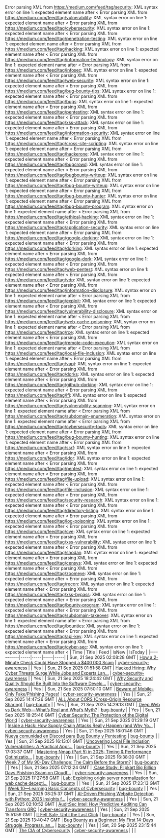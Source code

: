 Error parsing XML from https://medium.com/feed/tag/security: XML syntax error on line 1: expected element name after <
Error parsing XML from https://medium.com/feed/tag/vulnerability: XML syntax error on line 1: expected element name after <
Error parsing XML from https://medium.com/feed/tag/cybersecurity: XML syntax error on line 1: expected element name after <
Error parsing XML from https://medium.com/feed/tag/penetration-testing: XML syntax error on line 1: expected element name after <
Error parsing XML from https://medium.com/feed/tag/hacking: XML syntax error on line 1: expected element name after <
Error parsing XML from https://medium.com/feed/tag/information-technology: XML syntax error on line 1: expected element name after <
Error parsing XML from https://medium.com/feed/tag/infosec: XML syntax error on line 1: expected element name after <
Error parsing XML from https://medium.com/feed/tag/web-security: XML syntax error on line 1: expected element name after <
Error parsing XML from https://medium.com/feed/tag/bug-bounty-tips: XML syntax error on line 1: expected element name after <
Error parsing XML from https://medium.com/feed/tag/bugs: XML syntax error on line 1: expected element name after <
Error parsing XML from https://medium.com/feed/tag/pentesting: XML syntax error on line 1: expected element name after <
Error parsing XML from https://medium.com/feed/tag/xss-attack: XML syntax error on line 1: expected element name after <
Error parsing XML from https://medium.com/feed/tag/information-security: XML syntax error on line 1: expected element name after <
Error parsing XML from https://medium.com/feed/tag/cross-site-scripting: XML syntax error on line 1: expected element name after <
Error parsing XML from https://medium.com/feed/tag/hackerone: XML syntax error on line 1: expected element name after <
Error parsing XML from https://medium.com/feed/tag/bugcrowd: XML syntax error on line 1: expected element name after <
Error parsing XML from https://medium.com/feed/tag/bugbounty-writeup: XML syntax error on line 1: expected element name after <
Error parsing XML from https://medium.com/feed/tag/bug-bounty-writeup: XML syntax error on line 1: expected element name after <
Error parsing XML from https://medium.com/feed/tag/bug-bounty-hunter: XML syntax error on line 1: expected element name after <
Error parsing XML from https://medium.com/feed/tag/bug-bounty-program: XML syntax error on line 1: expected element name after <
Error parsing XML from https://medium.com/feed/tag/ethical-hacking: XML syntax error on line 1: expected element name after <
Error parsing XML from https://medium.com/feed/tag/application-security: XML syntax error on line 1: expected element name after <
Error parsing XML from https://medium.com/feed/tag/google-dorking: XML syntax error on line 1: expected element name after <
Error parsing XML from https://medium.com/feed/tag/dorking: XML syntax error on line 1: expected element name after <
Error parsing XML from https://medium.com/feed/tag/google-dork: XML syntax error on line 1: expected element name after <
Error parsing XML from https://medium.com/feed/tag/web-pentest: XML syntax error on line 1: expected element name after <
Error parsing XML from https://medium.com/feed/tag/vdp: XML syntax error on line 1: expected element name after <
Error parsing XML from https://medium.com/feed/tag/information-disclosure: XML syntax error on line 1: expected element name after <
Error parsing XML from https://medium.com/feed/tag/exploit: XML syntax error on line 1: expected element name after <
Error parsing XML from https://medium.com/feed/tag/vulnerability-disclosure: XML syntax error on line 1: expected element name after <
Error parsing XML from https://medium.com/feed/tag/web-cache-poisoning: XML syntax error on line 1: expected element name after <
Error parsing XML from https://medium.com/feed/tag/rce: XML syntax error on line 1: expected element name after <
Error parsing XML from https://medium.com/feed/tag/remote-code-execution: XML syntax error on line 1: expected element name after <
Error parsing XML from https://medium.com/feed/tag/local-file-inclusion: XML syntax error on line 1: expected element name after <
Error parsing XML from https://medium.com/feed/tag/vapt: XML syntax error on line 1: expected element name after <
Error parsing XML from https://medium.com/feed/tag/dorks: XML syntax error on line 1: expected element name after <
Error parsing XML from https://medium.com/feed/tag/github-dorking: XML syntax error on line 1: expected element name after <
Error parsing XML from https://medium.com/feed/tag/lfi: XML syntax error on line 1: expected element name after <
Error parsing XML from https://medium.com/feed/tag/vulnerability-scanning: XML syntax error on line 1: expected element name after <
Error parsing XML from https://medium.com/feed/tag/subdomain-enumeration: XML syntax error on line 1: expected element name after <
Error parsing XML from https://medium.com/feed/tag/cybersecurity-tools: XML syntax error on line 1: expected element name after <
Error parsing XML from https://medium.com/feed/tag/bug-bounty-hunting: XML syntax error on line 1: expected element name after <
Error parsing XML from https://medium.com/feed/tag/ssrf: XML syntax error on line 1: expected element name after <
Error parsing XML from https://medium.com/feed/tag/idor: XML syntax error on line 1: expected element name after <
Error parsing XML from https://medium.com/feed/tag/pentest: XML syntax error on line 1: expected element name after <
Error parsing XML from https://medium.com/feed/tag/file-upload: XML syntax error on line 1: expected element name after <
Error parsing XML from https://medium.com/feed/tag/file-inclusion: XML syntax error on line 1: expected element name after <
Error parsing XML from https://medium.com/feed/tag/security-research: XML syntax error on line 1: expected element name after <
Error parsing XML from https://medium.com/feed/tag/directory-listing: XML syntax error on line 1: expected element name after <
Error parsing XML from https://medium.com/feed/tag/log-poisoning: XML syntax error on line 1: expected element name after <
Error parsing XML from https://medium.com/feed/tag/cve: XML syntax error on line 1: expected element name after <
Error parsing XML from https://medium.com/feed/tag/xss-vulnerability: XML syntax error on line 1: expected element name after <
Error parsing XML from https://medium.com/feed/tag/shodan: XML syntax error on line 1: expected element name after <
Error parsing XML from https://medium.com/feed/tag/censys: XML syntax error on line 1: expected element name after <
Error parsing XML from https://medium.com/feed/tag/zoomeye: XML syntax error on line 1: expected element name after <
Error parsing XML from https://medium.com/feed/tag/recon: XML syntax error on line 1: expected element name after <
Error parsing XML from https://medium.com/feed/tag/xss-bypass: XML syntax error on line 1: expected element name after <
Error parsing XML from https://medium.com/feed/tag/bounty-program: XML syntax error on line 1: expected element name after <
Error parsing XML from https://medium.com/feed/tag/subdomain-takeover: XML syntax error on line 1: expected element name after <
Error parsing XML from https://medium.com/feed/tag/bounties: XML syntax error on line 1: expected element name after <
Error parsing XML from https://medium.com/feed/tag/api-key: XML syntax error on line 1: expected element name after <
Error parsing XML from https://medium.com/feed/tag/cyber-sec: XML syntax error on line 1: expected element name after <
| Time | Title | Feed | IsNew | IsToday |
|-----------|-----|-----|-----|-----|
| Sun, 21 Sep 2025 02:08:28 GMT | [How a 2-Minute Check Could Have Stopped a $400,000 Scam](https://freedium.cfd/https://medium.com/p/93411d6e3f3f) | [cyber-security-awareness](https://medium.com/feed/tag/cyber-security-awareness) |  | Yes |
| Sun, 21 Sep 2025 01:51:58 GMT | [Hacked Hiring: Why Cyber Threats Surge While Jobs and Experts Lan...](https://freedium.cfd/https://medium.com/p/e006d248434b) | [cyber-security-awareness](https://medium.com/feed/tag/cyber-security-awareness) |  | Yes |
| Sun, 21 Sep 2025 18:24:42 GMT | [Why Security and Quality Should Be Built Into the Software Develo...](https://freedium.cfd/https://medium.com/p/42925ba9ed17) | [cyber-security-awareness](https://medium.com/feed/tag/cyber-security-awareness) |  | Yes |
| Sun, 21 Sep 2025 07:50:10 GMT | [ Beware of Mobile-Only Fake/Phishing Pages!](https://freedium.cfd/https://medium.com/p/2141298529b6) | [cyber-security-awareness](https://medium.com/feed/tag/cyber-security-awareness) |  | Yes |
| Sun, 21 Sep 2025 14:47:26 GMT | [ALL About CORS (Cross-Origin Resource Sharing)](https://freedium.cfd/https://medium.com/p/44eda3a5c54d) | [bug-bounty](https://medium.com/feed/tag/bug-bounty) |  | Yes |
| Sun, 21 Sep 2025 14:29:13 GMT | [Deep Web vs Dark Web — What’s Real and What’s Myth?](https://freedium.cfd/https://medium.com/p/228608aced86) | [bug-bounty](https://medium.com/feed/tag/bug-bounty) |  | Yes |
| Sun, 21 Sep 2025 18:25:46 GMT | [Cyber Security: The Protection of the Digital World](https://freedium.cfd/https://medium.com/p/0fc400bde823) | [cyber-security-awareness](https://medium.com/feed/tag/cyber-security-awareness) |  | Yes |
| Sun, 21 Sep 2025 01:29:19 GMT | [Inside a Hack: How Supply Chain Attacks Really Happen (and Why Yo...](https://freedium.cfd/https://medium.com/p/1c6bb819f636) | [cyber-security-awareness](https://medium.com/feed/tag/cyber-security-awareness) |  | Yes |
| Sun, 21 Sep 2025 18:01:46 GMT | [ Nueva comunidad en Discord para Bug Bounty y Pentesting](https://freedium.cfd/https://medium.com/p/49f8f0a14a56) | [bug-bounty](https://medium.com/feed/tag/bug-bounty) |  | Yes |
| Sun, 21 Sep 2025 16:13:01 GMT | [Uncovering Local File Inclusion Vulnerabilities: A Practical Appr...](https://freedium.cfd/https://medium.com/p/f59fb9538f2e) | [bug-bounty](https://medium.com/feed/tag/bug-bounty) |  | Yes |
| Sun, 21 Sep 2025 17:03:37 GMT | [Mastering Nmap (Part 5) in 2025: Timing & Performance Optimizatio...](https://freedium.cfd/https://medium.com/p/a2b98f187e0c) | [bug-bounty](https://medium.com/feed/tag/bug-bounty) |  | Yes |
| Sun, 21 Sep 2025 16:38:30 GMT | [Week 7 of My 90-Day Challenge: The Calm Before the Storm?](https://freedium.cfd/https://medium.com/p/74bc4dea3231) | [bug-bounty](https://medium.com/feed/tag/bug-bounty) |  | Yes |
| Sun, 21 Sep 2025 07:12:24 GMT | [️ Case Study: Flipkart Big Billion Days Phishing Scam on Cloudf...](https://freedium.cfd/https://medium.com/p/044c355642e1) | [cyber-security-awareness](https://medium.com/feed/tag/cyber-security-awareness) |  | Yes |
| Sun, 21 Sep 2025 17:27:58 GMT | [Lab: Exploiting origin server normalization for web cache decepti...](https://freedium.cfd/https://medium.com/p/f9b38b46c9f0) | [bug-bounty](https://medium.com/feed/tag/bug-bounty) |  | Yes |
| Sun, 21 Sep 2025 17:23:13 GMT | [Week 10—Learning Basic Concepts of Cybersecurity](https://freedium.cfd/https://medium.com/p/1638b6b19c84) | [bug-bounty](https://medium.com/feed/tag/bug-bounty) |  | Yes |
| Sun, 21 Sep 2025 08:25:37 GMT | [AI-Driven Phishing Website Detection with Python: 2025 Insights f...](https://freedium.cfd/https://medium.com/p/dc634b88cf9a) | [cyber-security-awareness](https://medium.com/feed/tag/cyber-security-awareness) |  | Yes |
| Sun, 21 Sep 2025 02:10:52 GMT | [AuditSec Intel: How Predictive Auditing Can Transform GRC](https://freedium.cfd/https://medium.com/p/4397a40827a8) | [cyber-security-awareness](https://medium.com/feed/tag/cyber-security-awareness) |  | Yes |
| Sun, 21 Sep 2025 15:51:59 GMT | [It Felt Safe, Until the Last Click️](https://freedium.cfd/https://medium.com/p/d1d75d0f1fcd) | [bug-bounty](https://medium.com/feed/tag/bug-bounty) |  | Yes |
| Sun, 21 Sep 2025 13:40:47 GMT | [Bug Bounty as a Beginner: My First 14-Days Struggle, Progress, an...](https://freedium.cfd/https://medium.com/p/cca8b34973cb) | [bug-bounty](https://medium.com/feed/tag/bug-bounty) |  | Yes |
| Sat, 20 Sep 2025 23:15:44 GMT | [The CIA of Cybersecurity](https://freedium.cfd/https://medium.com/p/7076bd04ee2c) | [cyber-security-awareness](https://medium.com/feed/tag/cyber-security-awareness) |  |  |

